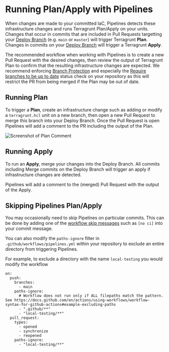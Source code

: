 # Running Plan/Apply with Pipelines

When changes are made to your committed IaC, Pipelines detects these infrastructure changes and runs Terragrunt Plan/Apply on your units. Changes that occur in commits that are included in Pull Requests targetting your [Deploy Branch](/2.0/reference/pipelines/configurations-as-code/api#deploy_branch_name) (e.g. `main` or `master`) will trigger Terragrunt **Plan**. Changes in commits _on_ your [Deploy Branch](/2.0/reference/pipelines/configurations-as-code/api#deploy_branch_name) will trigger a Terragrunt **Apply**.

The recommended workflow when working with Pipelines is to create a new Pull Request with the desired changes, then review the output of Terragrunt Plan to confirm that the resulting infrastructure changes are expected. We recommend enforcing [Branch Protection](/2.0/docs/pipelines/installation/branch-protection/#recommended-settings) and especially the [Require branches to be up to date](https://docs.github.com/en/repositories/configuring-branches-and-merges-in-your-repository/managing-protected-branches/about-protected-branches#require-status-checks-before-merging) status check on your repository as this will restrict the PR from being merged if the Plan may be out of date.

## Running Plan

To trigger a **Plan**, create an infrastructure change such as adding or modify a `terragrunt.hcl` unit on a new branch, then open a new Pull Request to merge this branch into your Deploy Branch. Once the Pull Request is open Pipelines will add a comment to the PR including the output of the Plan.

![Screenshot of Plan Comment](/img/pipelines/guides/plan-comment.png)

## Running Apply

To run an **Apply**, merge your changes into the Deploy Branch. All commits including Merge commits on the Deploy Branch will trigger an apply if infrastructure changes are detected.

Pipelines will add a comment to the (merged) Pull Request with the output of the Apply.

## Skipping Pipelines Plan/Apply

You may occasionally need to skip Pipelines on particular commits. This can be done by adding one of the [workflow skip messages](https://docs.github.com/en/actions/managing-workflow-runs-and-deployments/managing-workflow-runs/skipping-workflow-runs) such as `[no ci]` into your commit message.

You can also modify the `paths-ignore` filter in `.github/workflows/pipelines.yml` within your repository to exclude an entire directory from triggering Pipelines.

For example, to exclude a directory with the name `local-testing` you would modify the workflow
```hcl title=".github/workflows/pipelines.yml"
on:
  push:
    branches:
      - main
    paths-ignore:
      # Workflow does not run only if ALL filepaths match the pattern. See https://docs.github.com/en/actions/using-workflows/workflow-syntax-for-github-actions#example-excluding-paths
      - ".github/**"
      - "local-testing/**"
  pull_request:
    types:
      - opened
      - synchronize
      - reopened
    paths-ignore:
      - "local-testing/**"
```
